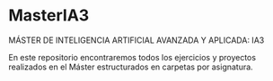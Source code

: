 # MasterIA3
MÁSTER DE INTELIGENCIA ARTIFICIAL AVANZADA Y APLICADA: IA3

En este repositorio encontraremos todos los ejercicios y proyectos realizados en el Máster estructurados en carpetas por asignatura.
